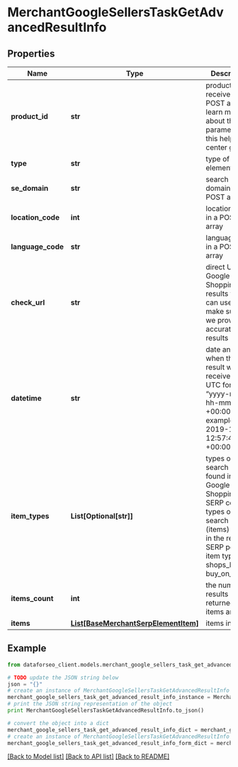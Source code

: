 # MerchantGoogleSellersTaskGetAdvancedResultInfo


## Properties

Name | Type | Description | Notes
------------ | ------------- | ------------- | -------------
**product_id** | **str** | product_id received in a POST array learn more about the parameter in this help center guide | [optional] 
**type** | **str** | type of element | [optional] 
**se_domain** | **str** | search engine domain in a POST array | [optional] 
**location_code** | **int** | location code in a POST array | [optional] 
**language_code** | **str** | language code in a POST array | [optional] 
**check_url** | **str** | direct URL to Google Shopping results you can use it to make sure that we provided accurate results | [optional] 
**datetime** | **str** | date and time when the result was received in the UTC format: “yyyy-mm-dd hh-mm-ss +00:00” example: 2019-11-15 12:57:46 +00:00 | [optional] 
**item_types** | **List[Optional[str]]** | types of search results found in Google Shopping SERP contains types of all search results (items) found in the returned SERP possible item types: shops_list, buy_on_google | [optional] 
**items_count** | **int** | the number of results returned in the items array | [optional] 
**items** | [**List[BaseMerchantSerpElementItem]**](BaseMerchantSerpElementItem.md) | items in SERP | [optional] 

## Example

```python
from dataforseo_client.models.merchant_google_sellers_task_get_advanced_result_info import MerchantGoogleSellersTaskGetAdvancedResultInfo

# TODO update the JSON string below
json = "{}"
# create an instance of MerchantGoogleSellersTaskGetAdvancedResultInfo from a JSON string
merchant_google_sellers_task_get_advanced_result_info_instance = MerchantGoogleSellersTaskGetAdvancedResultInfo.from_json(json)
# print the JSON string representation of the object
print MerchantGoogleSellersTaskGetAdvancedResultInfo.to_json()

# convert the object into a dict
merchant_google_sellers_task_get_advanced_result_info_dict = merchant_google_sellers_task_get_advanced_result_info_instance.to_dict()
# create an instance of MerchantGoogleSellersTaskGetAdvancedResultInfo from a dict
merchant_google_sellers_task_get_advanced_result_info_form_dict = merchant_google_sellers_task_get_advanced_result_info.from_dict(merchant_google_sellers_task_get_advanced_result_info_dict)
```
[[Back to Model list]](../README.md#documentation-for-models) [[Back to API list]](../README.md#documentation-for-api-endpoints) [[Back to README]](../README.md)


